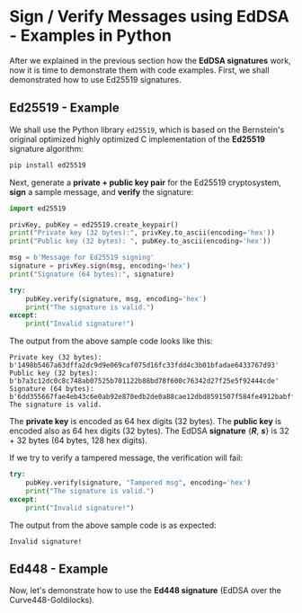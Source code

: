 # Sign / Verify Messages using EdDSA - Examples in Python

After we explained in the previous section how the **EdDSA signatures** work, now it is time to demonstrate them with code examples. First, we shall demonstrated how to use Ed25519 signatures.

## Ed25519 - Example

We shall use the Python library `ed25519`, which is based on the Bernstein's original optimized highly optimized C implementation of the **Ed25519** signature algorithm:

```py
pip install ed25519
```

Next, generate a **private + public key pair** for the Ed25519 cryptosystem, **sign** a sample message, and **verify** the signature:

```py
import ed25519

privKey, pubKey = ed25519.create_keypair()
print("Private key (32 bytes):", privKey.to_ascii(encoding='hex'))
print("Public key (32 bytes): ", pubKey.to_ascii(encoding='hex'))

msg = b'Message for Ed25519 signing'
signature = privKey.sign(msg, encoding='hex')
print("Signature (64 bytes):", signature)

try:
    pubKey.verify(signature, msg, encoding='hex')
    print("The signature is valid.")
except:
    print("Invalid signature!")
```

The output from the above sample code looks like this:

```
Private key (32 bytes): b'1498b5467a63dffa2dc9d9e069caf075d16fc33fdd4c3b01bfadae6433767d93'
Public key (32 bytes):  b'b7a3c12dc0c8c748ab07525b701122b88bd78f600c76342d27f25e5f92444cde'
Signature (64 bytes): b'6dd355667fae4eb43c6e0ab92e870edb2de0a88cae12dbd8591507f584fe4912babff497f1b8edf9567d2483d54ddc6459bea7855281b7a246a609e3001a4e08'
The signature is valid.
```

The **private key** is encoded as 64 hex digits \(32 bytes\). The **public key** is encoded also as 64 hex digits \(32 bytes\). The EdDSA **signature** {_**R**_, _**s**_} is 32 + 32 bytes \(64 bytes, 128 hex digits\).

If we try to verify a tampered message, the verification will fail:

```py
try:
    pubKey.verify(signature, "Tampered msg", encoding='hex')
    print("The signature is valid.")
except:
    print("Invalid signature!")
```

The output from the above sample code is as expected:

```
Invalid signature!
```

## Ed448 - Example

Now, let's demonstrate how to use the **Ed448 signature** \(EdDSA over the Curve448-Goldilocks\).




